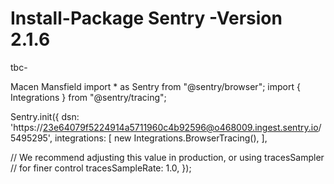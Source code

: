# Install-Package Sentry -Version 2.1.6          
tbc-


Macen Mansfield
import * as Sentry from "@sentry/browser";
import { Integrations } from "@sentry/tracing";

Sentry.init({
  dsn: 'https://23e64079f5224914a5711960c4b92596@o468009.ingest.sentry.io/5495295',
  integrations: [
    new Integrations.BrowserTracing(),
  ],

  // We recommend adjusting this value in production, or using tracesSampler
  // for finer control
  tracesSampleRate: 1.0,
});
